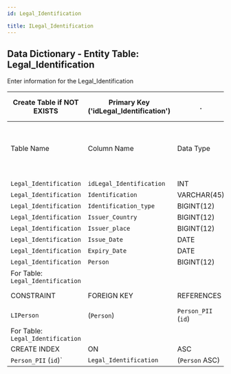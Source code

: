 ```yaml
---
id: Legal_Identification

title: ILegal_Identification
---
```


## Data Dictionary - Entity Table: Legal_Identification


Enter information for the Legal_Identification

| Create Table if NOT EXISTS| Primary Key ('idLegal_Identification')|.|ENGINE = InnoDB|.|
|---|---|---|---|---|
|Table Name |Column Name|Data Type|PK Primary Key, NN-Not Null, Null|.|
||
|`Legal_Identification`|`idLegal_Identification`|INT|PK, NN|.|
|`Legal_Identification`|`Identification`|VARCHAR(45)|NULL|.|
|`Legal_Identification`|`Identification_type`|BIGINT(12)|NULL|.|
|`Legal_Identification`|`Issuer_Country`|BIGINT(12)|NULL|.|
|`Legal_Identification`|`Issuer_place`|BIGINT(12)|NULL|.|
|`Legal_Identification`|`Issue_Date`|DATE|NULL|.|
|`Legal_Identification`|`Expiry_Date`|DATE|NULL|.|
|`Legal_Identification`|`Person`|BIGINT(12)|NULL|.|
|For Table: `Legal_Identification`|
|CONSTRAINT|FOREIGN KEY|REFERENCES|ON DELETE|ON UPDATE|
|`LIPerson`|(`Person`)|`Person_PII` (`id`)| NO ACTION|NO ACTION|
|For Table: `Legal_Identification`|
|CREATE INDEX|ON|ASC|VISABLE|.|
|`Person_PII` (`id`)`|`Legal_Identification`|(`Person` ASC) | VISIBLE|.|
